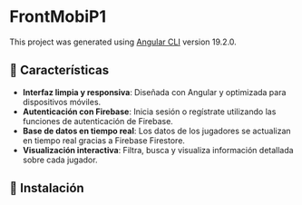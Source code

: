 # FrontMobiP1

This project was generated using [Angular CLI](https://github.com/angular/angular-cli) version 19.2.0.

## 🌟 Características

- **Interfaz limpia y responsiva**: Diseñada con Angular y optimizada para dispositivos móviles.
- **Autenticación con Firebase**: Inicia sesión o regístrate utilizando las funciones de autenticación de Firebase.
- **Base de datos en tiempo real**: Los datos de los jugadores se actualizan en tiempo real gracias a Firebase Firestore.
- **Visualización interactiva**: Filtra, busca y visualiza información detallada sobre cada jugador.

## 🚀 Instalación
